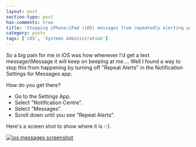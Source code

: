 ```yaml
---
layout: post
section-type: post
has-comments: true
title: 'Stopping iPhone/iPad (iOS) messages from repeatedly alerting you to new messages'
category: posts
tags: ['iOS', 'Systems Administration']
---
```


So a big pain for me in iOS was how whenever I'd get a text message/iMessage it will keep on beeping at me.... Well I found a way to stop this from happening by turning off "Repeat Alerts" in the Notification Settings for Messages app.

How do you get there?

*   Go to the Settings App.
*   Select "Notification Centre".
*   Select "Messages".
*   Scroll down until you see "Repeat Alerts".

Here's a screen shot to show where it is :-).

[![ios messages screenshot](http://anthonythecoder.files.wordpress.com/2014/01/2014-01-02-18-09-04.png?w=200)](http://anthonythecoder.files.wordpress.com/2014/01/2014-01-02-18-09-04.png)